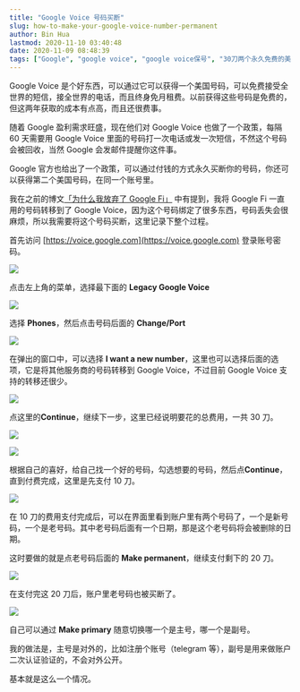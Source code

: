```yaml
---
title: "Google Voice 号码买断"
slug: how-to-make-your-google-voice-number-permanent
author: Bin Hua
lastmod: 2020-11-10 03:40:48
date: 2020-11-09 08:48:39
tags: ["Google", "google voice", "google voice保号", "30刀两个永久免费的美国号码"]
---
```


Google Voice 是个好东西，可以通过它可以获得一个美国号码，可以免费接受全世界的短信，接全世界的电话，而且终身免月租费。以前获得这些号码是免费的，但这两年获取的成本有点高，而且还很费事。

随着 Google 盈利需求旺盛，现在他们对 Google Voice 也做了一个政策，每隔 60 天需要用 Google Voice 里面的号码打一次电话或发一次短信，不然这个号码会被回收，当然 Google 会发邮件提醒你这件事。

Google 官方也给出了一个政策，可以通过付钱的方式永久买断你的号码，你还可以获得第二个美国号码，在同一个账号里。

我在之前的博文[「为什么我放弃了 Google Fi」](/why-i-left-google-fi/) 中有提到，我将 Google Fi 一直用的号码转移到了 Google Voice，因为这个号码绑定了很多东西，号码丢失会很麻烦，所以我需要将这个号码买断，这里记录下整个过程。

首先访问 [https://voice.google.com](https://voice.google.com) 登录账号密码。

![](/imgs/make_your_gv_permanent_001.png)

点击左上角的菜单，选择最下面的 **Legacy Google Voice**

![](/imgs/make_your_gv_permanent_002.png)

选择 **Phones**，然后点击号码后面的 **Change/Port**

![](/imgs/make_your_gv_permanent_003.png)

在弹出的窗口中，可以选择 **I want a new number**，这里也可以选择后面的选项，它是将其他服务商的号码转移到 Google Voice，不过目前 Google Voice 支持的转移还很少。

![](/imgs/make_your_gv_permanent_004.png)

点这里的**Continue**，继续下一步，这里已经说明要花的总费用，一共 30 刀。

![](/imgs/make_your_gv_permanent_005.png)

![](/imgs/make_your_gv_permanent_006.png)

根据自己的喜好，给自己找一个好的号码，勾选想要的号码，然后点**Continue**，直到付费完成，这里是先支付 10 刀。

![](/imgs/make_your_gv_permanent_008.png)

在 10 刀的费用支付完成后，可以在界面里看到账户里有两个号码了，一个是新号码，一个是老号码。其中老号码后面有一个日期，那是这个老号码将会被删除的日期。

这时要做的就是点老号码后面的 **Make permanent**，继续支付剩下的 20 刀。

![](/imgs/make_your_gv_permanent_009.png)

在支付完这 20 刀后，账户里老号码也被买断了。

![](/imgs/make_your_gv_permanent_010.png)

自己可以通过 **Make primary** 随意切换哪一个是主号，哪一个是副号。

我的做法是，主号是对外的，比如注册个账号（telegram 等），副号是用来做账户二次认证验证的，不会对外公开。

基本就是这么一个情况。